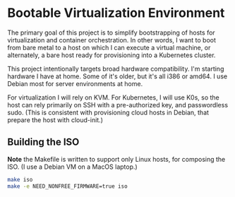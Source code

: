 # Bootable Virtualization Environment

The primary goal of this project is to simplify bootstrapping of hosts for virtualization and container orchestration.
In other words, I want to boot from bare metal to a host on which I can execute a virtual machine, or alternately, a bare host ready for provisioning into a Kubernetes cluster.

This project intentionally targets broad hardware compatibility.
I'm starting hardware I have at home. Some of it's older, but it's all i386 or amd64.
I use Debian most for server environments at home.

For virtualization I will rely on KVM.
For Kubernetes, I will use K0s, so the host can rely primarily on SSH with a pre-authorized key, and passwordless sudo.
(This is consistent with provisioning cloud hosts in Debian, that prepare the host with cloud-init.)


## Building the ISO

**Note** the Makefile is written to support only Linux hosts, for composing the ISO.
(I use a Debian VM on a MacOS laptop.)

```bash
make iso
make -e NEED_NONFREE_FIRMWARE=true iso
```



[repack]: https://wiki.debian.org/RepackBootableISO "repacking a Debian ISO"
[preseediso]: https://wiki.debian.org/DebianInstaller/Preseed/EditIso "Adding a preseed config to an ISO"
[debpreseed]: https://zauner.nllk.net/post/0033-debian-preseed/ "Preseeding Debian"
